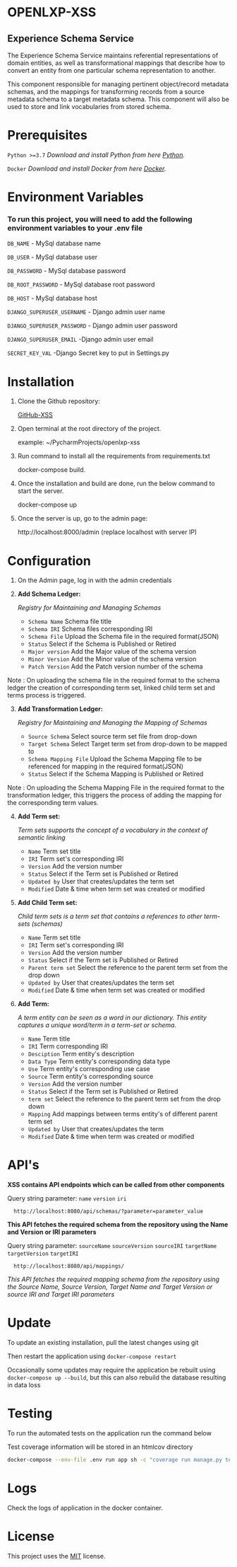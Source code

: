 
# OPENLXP-XSS

## Experience Schema Service


The Experience Schema Service maintains referential representations of domain entities, as well as transformational mappings that describe how to convert an entity from one particular schema representation to another.

This component responsible for managing pertinent object/record metadata schemas, and the mappings for transforming records from a source metadata schema to a target metadata schema. This component will also be used to store and link vocabularies from stored schema.


# Prerequisites
`Python >=3.7`  *Download and install Python from here [Python](https://www.python.org/downloads/).*

`Docker`  *Download and install Docker from here [Docker](https://www.docker.com/products/docker-desktop).*


# Environment Variables

### To run this project, you will need to add the following environment variables to your .env file

`DB_NAME` - MySql database name

`DB_USER` - MySql database user

`DB_PASSWORD` - MySql database password

`DB_ROOT_PASSWORD` - MySql database root password

`DB_HOST` - MySql database host

`DJANGO_SUPERUSER_USERNAME` - Django admin user name

`DJANGO_SUPERUSER_PASSWORD` - Django admin user password

`DJANGO_SUPERUSER_EMAIL` -Django admin user email

`SECRET_KEY_VAL` -Django Secret key to put in Settings.py


# Installation

1. Clone the Github repository:

   [GitHub-XSS](https://github.com/OpenLXP/openlxp-xss.git)

2. Open terminal at the root directory of the project.
    
    example: ~/PycharmProjects/openlxp-xss

3. Run command to install all the requirements from requirements.txt 
    
    docker-compose build.

4. Once the installation and build are done, run the below command to start the server.
    
    docker-compose up

5. Once the server is up, go to the admin page:
    
    http://localhost:8000/admin (replace localhost with server IP)


# Configuration

1. On the Admin page, log in with the admin credentials 


2. **Add Schema Ledger:** 
   
   *Registry for Maintaining and Managing Schemas*

   - `Schema Name` Schema file title
   - `Schema IRI` Schema files corresponding IRI
   - `Schema File` Upload the Schema file in the required format(JSON)
   - `Status` Select if the Schema is Published or Retired
   - `Major version` Add the Major value of the schema version
   - `Minor Version` Add the Minor value of the schema version
   - `Patch Version` Add the Patch version number of the schema
    
Note :  On uploading the schema file in the required format to the schema ledger the creation of corresponding term set, linked child term set and terms process is triggered.
   

3.  **Add Transformation Ledger:**
    
      *Registry for Maintaining and Managing the Mapping of Schemas*
      - `Source Schema` Select source term set file from drop-down
      - `Target Schema` Select Target term set from drop-down to be mapped to
      - `Schema Mapping File` Upload the Schema Mapping file to be referenced for mapping in the required format(JSON)
      - `Status` Select if the Schema Mapping is Published or Retired
    
Note :  On uploading the Schema Mapping File in the required format to the transformation ledger, this triggers the process of adding the mapping for the corresponding term values.
    
4. **Add Term set:**
    
    *Term sets supports the concept of a vocabulary in the context of semantic linking*
    - `Name` Term set title
    - `IRI` Term set's corresponding IRI
    - `Version` Add the version number
    - `Status` Select if the Term set is Published or Retired
    - `Updated by` User that creates/updates the term set
    - `Modified` Date & time when term set was created or modified
    
5. **Add Child Term set:**
    
    *Child term sets is a term set that contains a references to other term-sets (schemas)*
    - `Name` Term set title
    - `IRI` Term set's corresponding IRI
    - `Version` Add the version number
    - `Status` Select if the Term set is Published or Retired
    - `Parent term set` Select the reference to the parent term set from the drop down
    - `Updated by` User that creates/updates the term set
    - `Modified` Date & time when term set was created or modified
    
6. **Add Term:**
    
    *A term entity can be seen as a word in our dictionary. This entity captures a unique word/term in a term-set or schema.*
    - `Name` Term title
    - `IRI` Term corresponding IRI
    - `Desciption` Term entity's description
    - `Data Type` Term entity's corresponding data type
    - `Use` Term entity's corresponding use case
    - `Source` Term entity's corresponding source
    - `Version` Add the version number
    - `Status` Select if the Term set is Published or Retired
    - `term set` Select the reference to the parent term set from the drop down
    - `Mapping` Add mappings between terms entity's of different parent term set
    - `Updated by` User that creates/updates the term
    - `Modified` Date & time when term was created or modified
   
# API's 
 **XSS contains API endpoints which can be called from other components**
 
Query string parameter: `name` `version` `iri`

      http://localhost:8080/api/schemas/?parameter=parameter_value
    

    
**This API fetches the required schema from the repository using the Name and Version or IRI parameters**

Query string parameter: `sourceName` `sourceVersion` `sourceIRI` `targetName` `targetVersion` `targetIRI`

      http://localhost:8080/api/mappings/
    
*This API fetches the required mapping schema from the repository using the Source Name, Source Version, Target Name and Target Version or source IRI and Target IRI parameters*
   
# Update

To update an existing installation, pull the latest changes using git

Then restart the application using `docker-compose restart`

Occasionally some updates may require the application be rebuilt using `docker-compose up --build`, but this can also rebuild the database resulting in data loss

# Testing

To run the automated tests on the application run the command below

Test coverage information will be stored in an htmlcov directory

```bash
docker-compose --env-file .env run app sh -c "coverage run manage.py test && coverage html && flake8"
```

# Logs
Check the logs of application in the docker container.


# License

 This project uses the [MIT](http://www.apache.org/licenses/LICENSE-2.0) license.
  
